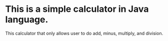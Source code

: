 # This is a simple calculator in Java language.
This calculator that only allows user to do add, minus, multiply, and division.
